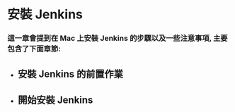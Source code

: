 安裝 Jenkins
====

### 這一章會提到在 Mac 上安裝 Jenkins 的步驟以及一些注意事項, 主要包含了下面章節:

* ## 安裝 Jenkins 的前置作業
* ## 開始安裝 Jenkins




